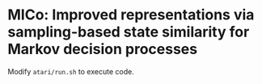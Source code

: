 # MICo: Improved representations via sampling-based state similarity for Markov decision processes

Modify `atari/run.sh` to execute code.